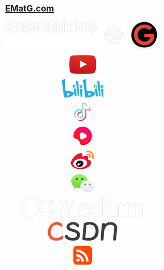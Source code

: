 # [EMatG.com](https://www.ematg.com)

<div align="center">

[![ematg.com](assets/img/banner.transparent.png)](https://www.ematg.com)

[![YouTube](assets/img/youtube.png)](https://www.ematg.com)

[![YouTube](assets/img/bili.png)](https://www.ematg.com)

[![YouTube](assets/img/tictok.png)](https://www.ematg.com)

[![YouTube](assets/img/xigua.png)](https://www.ematg.com)

[![YouTube](assets/img/weibo.png)](https://www.ematg.com)

[![YouTube](assets/img/wechat.png)](https://www.ematg.com)

[![YouTube](assets/img/medium.png)](https://www.ematg.com)

[![YouTube](assets/img/csdn.png)](https://www.ematg.com)

[![YouTube](assets/img/rss.png)](https://www.ematg.com)

</div>